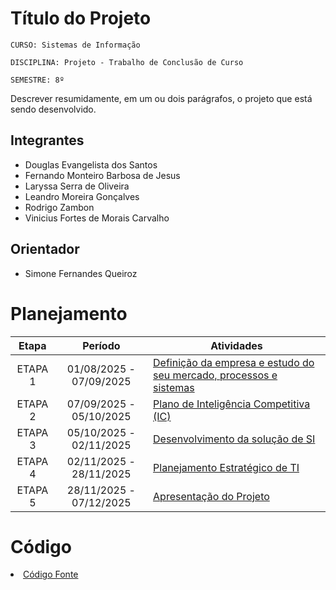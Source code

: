 # Título do Projeto

`CURSO: Sistemas de Informação`

`DISCIPLINA: Projeto - Trabalho de Conclusão de Curso`

`SEMESTRE: 8º`

Descrever resumidamente, em um ou dois parágrafos, o projeto que está sendo desenvolvido.

## Integrantes

* Douglas Evangelista dos Santos
* Fernando Monteiro Barbosa de Jesus
* Laryssa Serra de Oliveira
* Leandro Moreira Gonçalves
* Rodrigo Zambon
* Vinicius Fortes de Morais Carvalho


## Orientador

* Simone Fernandes Queiroz

# Planejamento

| Etapa         | Período                   | Atividades |
|  :----:   |  :----:               | ----------- |
| ETAPA 1       | 01/08/2025 - 07/09/2025   |[Definição da empresa e estudo do seu mercado, processos e sistemas](docs/etapa1.md) |
| ETAPA 2       | 07/09/2025 - 05/10/2025   |[Plano de Inteligência Competitiva (IC)](docs/etapa2.md)  |
| ETAPA 3       | 05/10/2025 - 02/11/2025   |[Desenvolvimento da solução de SI](docs/etapa3.md) |
| ETAPA 4       | 02/11/2025 - 28/11/2025   |[Planejamento Estratégico de TI](docs/etapa4.md)  |
| ETAPA 5       | 28/11/2025 - 07/12/2025   | [Apresentação do Projeto](docs/etapa5.md) |

# Código

<li><a href="src/README.md"> Código Fonte</a></li>


